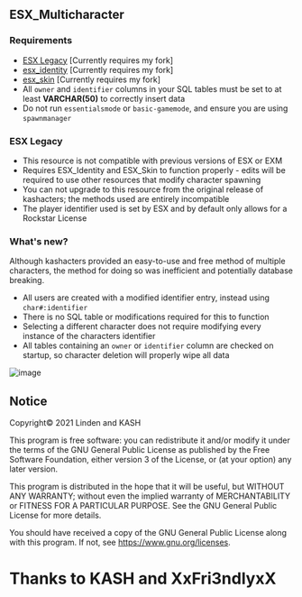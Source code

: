 ## ESX_Multicharacter
### Requirements
* [ESX Legacy](https://github.com/thelindat/es_extended) [Currently requires my fork]
* [esx_identity](https://github.com/thelindat/esx_identity) [Currently requires my fork]
* [esx_skin](https://github.com/thelindat/esx_skin) [Currently requires my fork]
* All `owner` and `identifier` columns in your SQL tables must be set to at least **VARCHAR(50)** to correctly insert data
* Do not run `essentialsmode` or `basic-gamemode`, and ensure you are using `spawnmanager`


### ESX Legacy  
* This resource is not compatible with previous versions of ESX or EXM
* Requires ESX_Identity and ESX_Skin to function properly - edits will be required to use other resources that modify character spawning
* You can not upgrade to this resource from the original release of kashacters; the methods used are entirely incompatible
* The player identifier used is set by ESX and by default only allows for a Rockstar License


### What's new?
Although kashacters provided an easy-to-use and free method of multiple characters, the method for doing so was inefficient and potentially database breaking.
* All users are created with a modified identifier entry, instead using `char#:identifier`
* There is no SQL table or modifications required for this to function
* Selecting a different character does not require modifying every instance of the characters identifier
* All tables containing an `owner` or `identifier` column are checked on startup, so character deletion will properly wipe all data


![image](https://user-images.githubusercontent.com/65407488/119010385-592a8c80-b9d7-11eb-9aa1-eb7051004843.png)



## Notice
Copyright© 2021 Linden and KASH

This program is free software: you can redistribute it and/or modify
it under the terms of the GNU General Public License as published by
the Free Software Foundation, either version 3 of the License, or
(at your option) any later version.

This program is distributed in the hope that it will be useful,
but WITHOUT ANY WARRANTY; without even the implied warranty of
MERCHANTABILITY or FITNESS FOR A PARTICULAR PURPOSE.  See the
GNU General Public License for more details.

You should have received a copy of the GNU General Public License
along with this program.  If not, see https://www.gnu.org/licenses.


# Thanks to KASH and XxFri3ndlyxX
